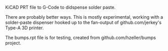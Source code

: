 KiCAD PRT file to G-Code to didspense solder paste.

There are probably better ways. This is mostly experimental, working with a solder-paste dispenser
hooked up to the fan-output of github.com/jerkey's Type-A 3D printer.

The bumps.rpt file is for testing, created from github.com/hzeller/bumps project.
